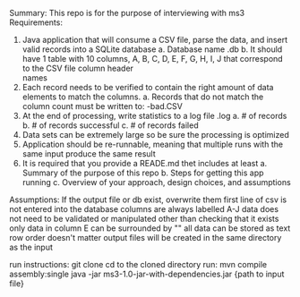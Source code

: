 Summary:
This repo is for the purpose of interviewing with ms3
Requirements:
1. Java application that will consume a CSV file, parse the data, and insert valid records into a SQLite database
    a. Database name <input-filename>.db
    b. It should have 1 table with 10 columns, A, B, C, D, E, F, G, H, I, J that correspond to the CSV file column header  
       names
2. Each record needs to be verified to contain the right amount of data elements to match the columns.
    a. Records that do not match the column count must be written to: <input-filename>-bad.CSV
3. At the end of processing, write statistics to a log file <input-filename>.log
    a. # of records
    b. # of records successful
    c. # of records failed
4. Data sets can be extremely large so be sure the processing is optimized 
5. Application should be re-runnable, meaning that multiple runs with the same input produce the same result
6. It is required that you provide a READE.md thet includes at least 
    a. Summary of the purpose of this repo
    b. Steps for getting this app running
    c. Overview of your approach, design choices, and assumptions

Assumptions:
If the output file or db exist, overwrite them
first line of csv is not entered into the database
columns are always labelled A-J
data does not need to be validated or manipulated other than checking that it exists
only data in column E can be surrounded by ""
all data can be stored as text
row order doesn't matter
output files will be created in the same directory as the input

run instructions:
git clone 
cd to the cloned directory
run:
    mvn compile assembly:single
    java -jar ms3-1.0-jar-with-dependencies.jar {path to input file}
